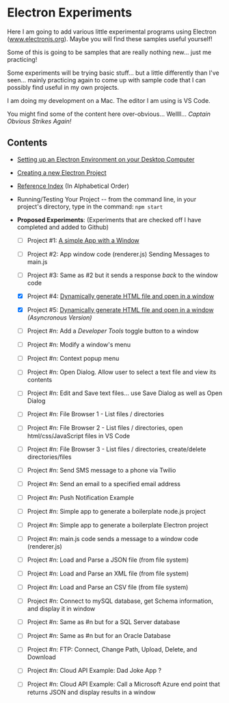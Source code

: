# Electron Experiments
Here I am going to add various little experimental programs using Electron (www.electronjs.org). Maybe you will find these samples useful yourself!

Some of this is going to be samples that are really nothing new... just me practicing!

Some experiments will be trying basic stuff... but a little differently than I've seen... mainly practicing again to come up with sample code that I can possibly find useful in my own projects.

I am doing my development on a Mac.  The editor I am using is VS Code.

You might find some of the content here over-obvious... Wellll... *Captain Obvious Strikes Again!*

## Contents
- [Setting up an Electron Environment on your Desktop Computer](https://github.com/OrvilleChomer/electronjs-experiments/blob/main/setting-up-electron-environment.MD)
- [Creating a new Electron Project](creating-electron-projects.MD)
- [Reference Index](https://github.com/OrvilleChomer/electronjs-experiments/blob/main/refIndex.md) (In Alphabetical Order)
- Running/Testing Your Project -- from the command line, in your project's directory, type in the command:  `npm start`

- **Proposed Experiments**: (Experiments that are checked off I have completed and added to Github)
   - [ ] Project #1: [A simple App with a Window](https://github.com/OrvilleChomer/electronjs-experiments/tree/main/project1)
   - [ ] Project #2: App window code (renderer.js) Sending Messages to main.js
   - [ ] Project #3: Same as #2 but it sends a response *back* to the window code
   - [X] Project #4: [Dynamically generate HTML file and open in a window](https://github.com/OrvilleChomer/electronjs-experiments/tree/main/project4)
   - [X] Project #5: [Dynamically generate HTML file and open in a window](https://github.com/OrvilleChomer/electronjs-experiments/tree/main/project5) *(Asyncronous Version)*
   - [ ] Project #n: Add a *Developer Tools* toggle button to a window
   - [ ] Project #n: Modify a window's menu
   - [ ] Project #n: Context popup menu
   - [ ] Project #n: Open Dialog. Allow user to select a text file and view its contents
   - [ ] Project #n: Edit and Save text files... use Save Dialog as well as Open Dialog
   - [ ] Project #n: File Browser 1 - List files / directories
   - [ ] Project #n: File Browser 2 - List files / directories, open html/css/JavaScript files in VS Code
   - [ ] Project #n: File Browser 3 - List files / directories, create/delete directories/files
   - [ ] Project #n: Send SMS message to a phone via Twilio
   - [ ] Project #n: Send an email to a specified email address
   - [ ] Project #n: Push Notification Example
   - [ ] Project #n: Simple app to generate a boilerplate node.js project
   - [ ] Project #n: Simple app to generate a boilerplate Electron project
   - [ ] Project #n: main.js code sends a message to a window code (renderer.js)
   - [ ] Project #n: Load and Parse a JSON file (from file system)
   - [ ] Project #n: Load and Parse an XML file (from file system)
   - [ ] Project #n: Load and Parse an CSV file (from file system)
   - [ ] Project #n: Connect to mySQL database, get Schema information, and display it in window
   - [ ] Project #n: Same as #n but for a SQL Server database
   - [ ] Project #n: Same as #n but for an Oracle Database
   - [ ] Project #n: FTP: Connect, Change Path, Upload, Delete, and Download
   - [ ] Project #n: Cloud API Example: Dad Joke App ?
   - [ ] Project #n: Cloud API Example: Call a Microsoft Azure end point that returns JSON and display results in a window



